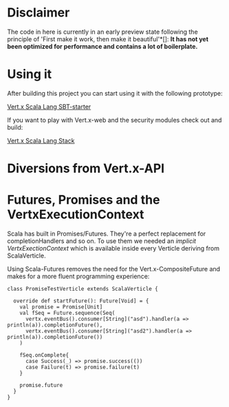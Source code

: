 Disclaimer
==========
The code in here is currently in an early preview state following the principle of 'First make it work, then make it beautiful'*[]: 
__It has not yet been optimized for performance and contains a lot of boilerplate.__


Using it
========

After building this project you can start using it with the following prototype:

[Vert.x Scala Lang SBT-starter](https://github.com/codepitbull/vertx-scala-sbt)

If you want to play with Vert.x-web and the security modules check out and build:

[Vert.x Scala Lang Stack](https://github.com/codepitbull/vertx-lang-scala-stack)

Diversions from Vert.x-API
==========================

Futures, Promises and the VertxExecutionContext
===============================================
Scala has built in Promises/Futures. They're a perfect replacement for completionHandlers and so on.
To use them we needed an _implicit VertxExectionContext_ which is available inside every Verticle deriving from 
 ScalaVerticle.
 
Using Scala-Futures removes the need for the Vert.x-CompositeFuture and makes for a more fluent programming experience:  
```
class PromiseTestVerticle extends ScalaVerticle {

  override def startFuture(): Future[Void] = {
    val promise = Promise[Unit]
    val fSeq = Future.sequence(Seq(
      vertx.eventBus().consumer[String]("asd").handler(a => println(a)).completionFuture(),
      vertx.eventBus().consumer[String]("asd2").handler(a => println(a)).completionFuture())
    )
    
    fSeq.onComplete{
      case Success(_) => promise.success(())
      case Failure(t) => promise.failure(t)
    }

    promise.future
  }
}
```

